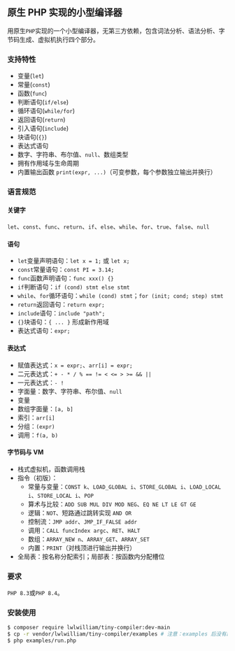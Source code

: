 ## 原生 PHP 实现的小型编译器

用原生`PHP`实现的一个小型编译器，无第三方依赖，包含词法分析、语法分析、字节码生成、虚拟机执行四个部分。

### 支持特性

- 变量(`let`)
- 常量(`const`)
- 函数(`func`)
- 判断语句(`if/else`)
- 循环语句(`while/for`)
- 返回语句(`return`)
- 引入语句(`include`)
- 块语句(`{}`)
- 表达式语句
- 数字、字符串、布尔值、`null`、数组类型
- 拥有作用域与生命周期
- 内置输出函数 `print(expr, ...)`（可变参数，每个参数独立输出并换行）

### 语言规范

#### 关键字

`let`、`const`、`func`、`return`、`if`、`else`、`while`、`for`、`true`、`false`、`null`

#### 语句

- `let`变量声明语句：`let x = 1;` 或 `let x;`
- `const`常量语句：`const PI = 3.14;`
- `func`函数声明语句：`func xxx() {}`
- `if`判断语句：`if (cond) stmt else stmt`
- `while`、`for`循环语句：`while (cond) stmt`；`for (init; cond; step) stmt`
- `return`返回语句：`return expr;`
- `include`语句：`include "path";`
- `{}`块语句：`{ ... }` 形成新作用域
- 表达式语句：`expr;`

#### 表达式

- 赋值表达式：`x = expr;`、`arr[i] = expr;`
- 二元表达式：`+ - * / % == != < <= > >= && ||`
- 一元表达式：`- !`
- 字面量：数字、字符串、布尔值、`null`
- 变量
- 数组字面量：`[a, b]`
- 索引：`arr[i]`
- 分组：`(expr)`
- 调用：`f(a, b)`

#### 字节码与 VM

- 栈式虚拟机，函数调用栈
- 指令（初版）：
    - 常量与变量：`CONST k`、`LOAD_GLOBAL i`、`STORE_GLOBAL i`、`LOAD_LOCAL i`、`STORE_LOCAL i`、`POP`
    - 算术与比较：`ADD SUB MUL DIV MOD NEG`、`EQ NE LT LE GT GE`
    - 逻辑：`NOT`、短路通过跳转实现 `AND OR`
    - 控制流：`JMP addr`、`JMP_IF_FALSE addr`
    - 调用：`CALL funcIndex argc`、`RET`、`HALT`
    - 数组：`ARRAY_NEW n`、`ARRAY_GET`、`ARRAY_SET`
    - 内置：`PRINT`（对栈顶进行输出并换行）
- 全局表：按名称分配索引；局部表：按函数内分配槽位

### 要求

`PHP 8.3`或`PHP 8.4`。

### 安装使用

```bash
$ composer require lwlwilliam/tiny-compiler:dev-main
$ cp -r vendor/lwlwilliam/tiny-compiler/examples # 注意：examples 后没有跟“/”
$ php examples/run.php
```